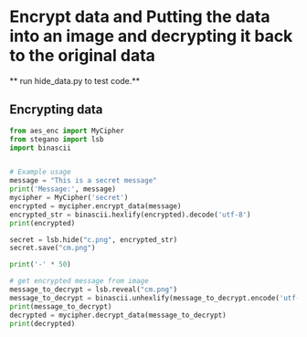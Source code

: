 
# Encrypt data and Putting the data into an image and decrypting it back to the original data

** run hide_data.py to test code.** 

## Encrypting data

```python
from aes_enc import MyCipher
from stegano import lsb
import binascii


# Example usage
message = "This is a secret message"
print('Message:', message)
mycipher = MyCipher('secret')
encrypted = mycipher.encrypt_data(message)
encrypted_str = binascii.hexlify(encrypted).decode('utf-8')
print(encrypted)

secret = lsb.hide("c.png", encrypted_str)
secret.save("cm.png")

print('-' * 50)

# get encrypted message from image
message_to_decrypt = lsb.reveal("cm.png")
message_to_decrypt = binascii.unhexlify(message_to_decrypt.encode('utf-8'))
print(message_to_decrypt)
decrypted = mycipher.decrypt_data(message_to_decrypt)
print(decrypted)

```

